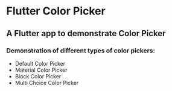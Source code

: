 # Flutter Color Picker

A Flutter app to demonstrate Color Picker
---
### Demonstration of different types of color pickers:
- Default Color Picker
- Material Color Picker
- Block Color Picker
- Multi Choice Color Picker

